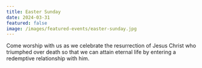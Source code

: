 ```yaml
---
title: Easter Sunday
date: 2024-03-31
featured: false
image: /images/featured-events/easter-sunday.jpg
---
```

Come worship with us as we celebrate the resurrection of Jesus Christ who triumphed over death so that we can attain eternal life by entering a redemptive relationship with him.
